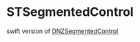 # STSegmentedControl
swift version of [DNZSegmentedControl](https://github.com/dzenbot/DZNSegmentedControl)